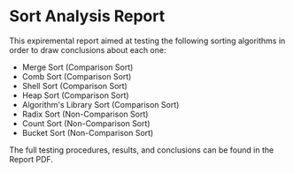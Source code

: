 # Sort Analysis Report

This expiremental report aimed at testing the following sorting algorithms in order to draw conclusions about each one:

- Merge Sort (Comparison Sort)
- Comb Sort (Comparison Sort)
- Shell Sort (Comparison Sort)
- Heap Sort (Comparison Sort)
- Algorithm's Library Sort (Comparison Sort)
- Radix Sort (Non-Comparison Sort)
- Count Sort (Non-Comparison Sort)
- Bucket Sort (Non-Comparison Sort)
 
The full testing procedures, results, and conclusions can be found in the Report PDF.
